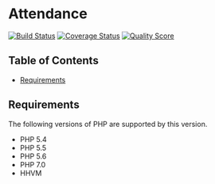# Attendance

[![Build Status](https://img.shields.io/travis/aminebenhariz/Attendance/master.svg?style=flat)](https://travis-ci.org/aminebenhariz/Attendance)
[![Coverage Status](https://coveralls.io/repos/aminebenhariz/Attendance/badge.svg?branch=master&service=github)](https://coveralls.io/github/aminebenhariz/Attendance?branch=master)
[![Quality Score](https://img.shields.io/scrutinizer/g/aminebenhariz/Attendance.svg?style=flat)](https://scrutinizer-ci.com/g/aminebenhariz/Attendance)

## Table of Contents

+ [Requirements](#requirements)


## Requirements

The following versions of PHP are supported by this version.

+ PHP 5.4
+ PHP 5.5
+ PHP 5.6
+ PHP 7.0
+ HHVM